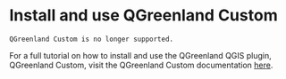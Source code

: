 # Install and use QGreenland Custom

```{attention}
QGreenland Custom is no longer supported.
```

For a full tutorial on how to install and use the QGreenland QGIS plugin, 
QGreenland Custom, visit the QGreenland Custom documentation 
[here](https://qgreenland-plugin.readthedocs.io/en/latest/user-how-to/plugin-how-to.html).
